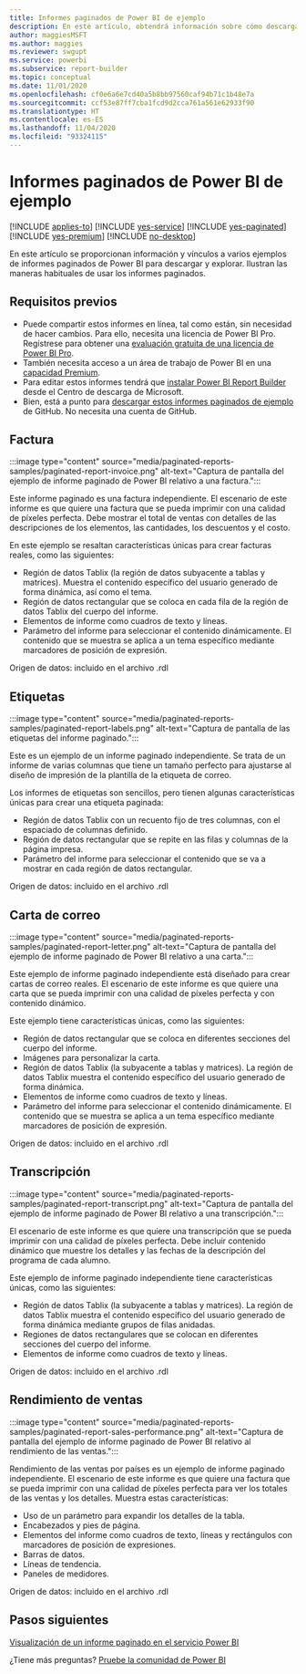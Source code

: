 ```yaml
---
title: Informes paginados de Power BI de ejemplo
description: En este artículo, obtendrá información sobre cómo descargar y usar informes paginados de Power BI de ejemplo.
author: maggiesMSFT
ms.author: maggies
ms.reviewer: swgupt
ms.service: powerbi
ms.subservice: report-builder
ms.topic: conceptual
ms.date: 11/01/2020
ms.openlocfilehash: cf0e6a6e7cd40a5b8bb97560caf94b71c1b48e7a
ms.sourcegitcommit: ccf53e87ff7cba1fcd9d2cca761a561e62933f90
ms.translationtype: HT
ms.contentlocale: es-ES
ms.lasthandoff: 11/04/2020
ms.locfileid: "93324115"
---
```

# <a name="sample-power-bi-paginated-reports"></a>Informes paginados de Power BI de ejemplo


[!INCLUDE [applies-to](../includes/applies-to.md)] [!INCLUDE [yes-service](../includes/yes-service.md)] [!INCLUDE [yes-paginated](../includes/yes-paginated.md)] [!INCLUDE [yes-premium](../includes/yes-premium.md)] [!INCLUDE [no-desktop](../includes/no-desktop.md)]

En este artículo se proporcionan información y vínculos a varios ejemplos de informes paginados de Power BI para descargar y explorar. Ilustran las maneras habituales de usar los informes paginados.

## <a name="prerequisites"></a>Requisitos previos

- Puede compartir estos informes en línea, tal como están, sin necesidad de hacer cambios. Para ello, necesita una licencia de Power BI Pro. Regístrese para obtener una [evaluación gratuita de una licencia de Power BI Pro](../fundamentals/service-self-service-signup-for-power-bi.md#sign-up-for-an-individual-trial-of-power-bi-pro).
- También necesita acceso a un área de trabajo de Power BI en una [capacidad Premium](../admin/service-premium-what-is.md).
- Para editar estos informes tendrá que [instalar Power BI Report Builder](https://aka.ms/pbireportbuilder) desde el Centro de descarga de Microsoft.
- Bien, está a punto para [descargar estos informes paginados de ejemplo](https://github.com/microsoft/Reporting-Services/tree/master/PaginatedReportSamples) de GitHub. No necesita una cuenta de GitHub. 


## <a name="invoice"></a>Factura

:::image type="content" source="media/paginated-reports-samples/paginated-report-invoice.png" alt-text="Captura de pantalla del ejemplo de informe paginado de Power BI relativo a una factura.":::


Este informe paginado es una factura independiente. El escenario de este informe es que quiere una factura que se pueda imprimir con una calidad de píxeles perfecta. Debe mostrar el total de ventas con detalles de las descripciones de los elementos, las cantidades, los descuentos y el costo.

En este ejemplo se resaltan características únicas para crear facturas reales, como las siguientes:  

- Región de datos Tablix (la región de datos subyacente a tablas y matrices). Muestra el contenido específico del usuario generado de forma dinámica, así como el tema.
- Región de datos rectangular que se coloca en cada fila de la región de datos Tablix del cuerpo del informe.
- Elementos de informe como cuadros de texto y líneas.
- Parámetro del informe para seleccionar el contenido dinámicamente. El contenido que se muestra se aplica a un tema específico mediante marcadores de posición de expresión. 

Origen de datos: incluido en el archivo .rdl

## <a name="labels"></a>Etiquetas

:::image type="content" source="media/paginated-reports-samples/paginated-report-labels.png" alt-text="Captura de pantalla de las etiquetas del informe paginado.":::

Este es un ejemplo de un informe paginado independiente. Se trata de un informe de varias columnas que tiene un tamaño perfecto para ajustarse al diseño de impresión de la plantilla de la etiqueta de correo. 

Los informes de etiquetas son sencillos, pero tienen algunas características únicas para crear una etiqueta paginada:

- Región de datos Tablix con un recuento fijo de tres columnas, con el espaciado de columnas definido.
- Región de datos rectangular que se repite en las filas y columnas de la página impresa.
- Parámetro del informe para seleccionar el contenido que se va a mostrar en cada región de datos rectangular.

Origen de datos: incluido en el archivo .rdl

## <a name="mailing-letter"></a>Carta de correo

:::image type="content" source="media/paginated-reports-samples/paginated-report-letter.png" alt-text="Captura de pantalla del ejemplo de informe paginado de Power BI relativo a una carta.":::

Este ejemplo de informe paginado independiente está diseñado para crear cartas de correo reales. El escenario de este informe es que quiere una carta que se pueda imprimir con una calidad de píxeles perfecta y con contenido dinámico.

Este ejemplo tiene características únicas, como las siguientes: 

- Región de datos rectangular que se coloca en diferentes secciones del cuerpo del informe. 
- Imágenes para personalizar la carta. 
- Región de datos Tablix (la subyacente a tablas y matrices). La región de datos Tablix muestra el contenido específico del usuario generado de forma dinámica.
- Elementos de informe como cuadros de texto y líneas.
- Parámetro del informe para seleccionar el contenido dinámicamente. El contenido que se muestra se aplica a un tema específico mediante marcadores de posición de expresión. 

Origen de datos: incluido en el archivo .rdl

## <a name="transcript"></a>Transcripción

:::image type="content" source="media/paginated-reports-samples/paginated-report-transcript.png" alt-text="Captura de pantalla del ejemplo de informe paginado de Power BI relativo a una transcripción.":::

El escenario de este informe es que quiere una transcripción que se pueda imprimir con una calidad de píxeles perfecta. Debe incluir contenido dinámico que muestre los detalles y las fechas de la descripción del programa de cada alumno.

Este ejemplo de informe paginado independiente tiene características únicas, como las siguientes: 

- Región de datos Tablix (la subyacente a tablas y matrices). La región de datos Tablix muestra el contenido específico del usuario generado de forma dinámica mediante grupos de filas anidadas.
- Regiones de datos rectangulares que se colocan en diferentes secciones del cuerpo del informe.
- Elementos de informe como cuadros de texto y líneas.

Origen de datos: incluido en el archivo .rdl

## <a name="sales-performance"></a>Rendimiento de ventas

:::image type="content" source="media/paginated-reports-samples/paginated-report-sales-performance.png" alt-text="Captura de pantalla del ejemplo de informe paginado de Power BI relativo al rendimiento de las ventas.":::

Rendimiento de las ventas por países es un ejemplo de informe paginado independiente. El escenario de este informe es que quiere una factura que se pueda imprimir con una calidad de píxeles perfecta para ver los totales de las ventas y los detalles. Muestra estas características:

- Uso de un parámetro para expandir los detalles de la tabla.
- Encabezados y pies de página.
- Elementos del informe como cuadros de texto, líneas y rectángulos con marcadores de posición de expresiones.
- Barras de datos.
- Líneas de tendencia.
- Paneles de medidores.

Origen de datos: incluido en el archivo .rdl
  
## <a name="next-steps"></a>Pasos siguientes

[Visualización de un informe paginado en el servicio Power BI](../consumer/paginated-reports-view-power-bi-service.md)

¿Tiene más preguntas? [Pruebe la comunidad de Power BI](https://community.powerbi.com/)